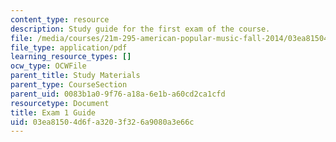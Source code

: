 ```yaml
---
content_type: resource
description: Study guide for the first exam of the course.
file: /media/courses/21m-295-american-popular-music-fall-2014/03ea81504d6fa3203f326a9080a3e66c_MIT21M_295F14_Exam1_Guide.pdf
file_type: application/pdf
learning_resource_types: []
ocw_type: OCWFile
parent_title: Study Materials
parent_type: CourseSection
parent_uid: 0083b1a0-9f76-a18a-6e1b-a60cd2ca1cfd
resourcetype: Document
title: Exam 1 Guide
uid: 03ea8150-4d6f-a320-3f32-6a9080a3e66c
---
```

